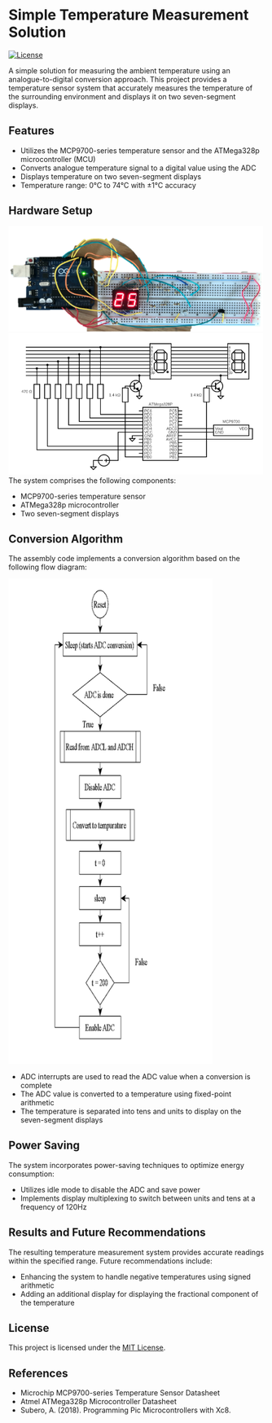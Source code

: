 # Simple Temperature Measurement Solution

[![License](https://img.shields.io/badge/License-MIT-blue.svg)](LICENSE)

A simple solution for measuring the ambient temperature using an analogue-to-digital conversion approach. This project provides a temperature sensor system that accurately measures the temperature of the surrounding environment and displays it on two seven-segment displays.

## Features

- Utilizes the MCP9700-series temperature sensor and the ATMega328p microcontroller (MCU)
- Converts analogue temperature signal to a digital value using the ADC
- Displays temperature on two seven-segment displays
- Temperature range: 0°C to 74°C with ±1°C accuracy

## Hardware Setup

<img src="images/circuit.png" alt="Circuit Diagram" width="500"/>

<img src="images/schematic.png" alt="Schematic" width="500"/>
The system comprises the following components:

- MCP9700-series temperature sensor
- ATMega328p microcontroller
- Two seven-segment displays

## Conversion Algorithm

The assembly code implements a conversion algorithm based on the following flow diagram:

<img src="images/FlowDiag.png" alt="Flow Diagram" width="400"/>

- ADC interrupts are used to read the ADC value when a conversion is complete
- The ADC value is converted to a temperature using fixed-point arithmetic
- The temperature is separated into tens and units to display on the seven-segment displays

## Power Saving

The system incorporates power-saving techniques to optimize energy consumption:

- Utilizes idle mode to disable the ADC and save power
- Implements display multiplexing to switch between units and tens at a frequency of 120Hz

## Results and Future Recommendations

The resulting temperature measurement system provides accurate readings within the specified range. Future recommendations include:

- Enhancing the system to handle negative temperatures using signed arithmetic
- Adding an additional display for displaying the fractional component of the temperature

## License

This project is licensed under the [MIT License](LICENSE).

## References

- Microchip MCP9700-series Temperature Sensor Datasheet
- Atmel ATMega328p Microcontroller Datasheet
- Subero, A. (2018). Programming Pic Microcontrollers with Xc8.
